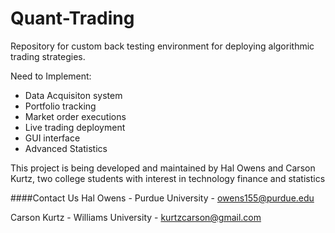 # Quant-Trading

Repository for custom back testing environment for deploying algorithmic trading strategies. 

Need to Implement: 
- Data Acquisiton system
- Portfolio tracking
- Market order executions
- Live trading deployment
- GUI interface
- Advanced Statistics


This project is being developed and maintained by Hal Owens and Carson Kurtz, two college students with interest 
in technology finance and statistics

####Contact Us
Hal Owens - Purdue University - owens155@purdue.edu 

Carson Kurtz - Williams University - kurtzcarson@gmail.com
